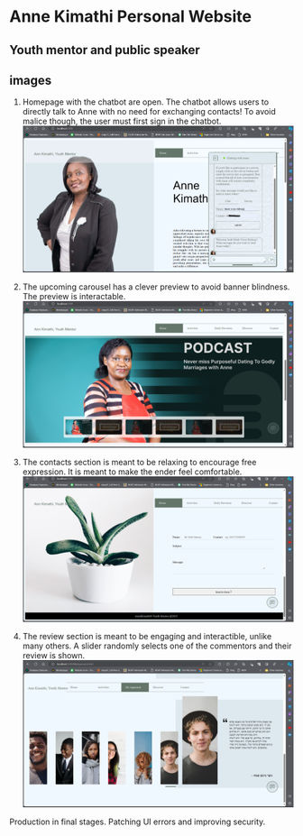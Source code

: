 # Anne Kimathi Personal Website

## Youth mentor and public speaker

## images

1) Homepage with the chatbot are open. The chatbot allows users to directly talk to Anne with no need for exchanging contacts!
To avoid malice though, the user must first sign in the chatbot.
![Homepage with chatbot open](image.png)

2) The upcoming carousel has a clever preview to avoid banner blindness. The preview is interactable.
![Upcoming Carousel](image-1.png)

3) The contacts section is meant to be relaxing to encourage free expression. It is meant to make the ender feel comfortable.
![Contact page](image-2.png)

4) The review section is meant to be engaging and interactible, unlike many others. A slider randomly selects one of the commentors and their review is shown.
![Alt text](image-3.png)


Production in final stages. Patching UI errors and improving security.
